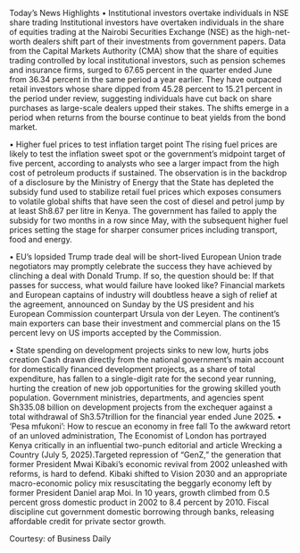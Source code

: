 Today’s News Highlights
• Institutional investors overtake individuals in NSE share trading
Institutional investors have overtaken individuals in the share of equities trading at the Nairobi Securities Exchange (NSE) as the high-net-worth dealers shift part of their investments from government papers. Data from the Capital Markets Authority (CMA) show that the share of equities trading controlled by local institutional investors, such as pension schemes and insurance firms, surged to 67.65 percent in the quarter ended June from 36.34 percent in the same period a year earlier. They have outpaced retail investors whose share dipped from 45.28 percent to 15.21 percent in the period under review, suggesting individuals have cut back on share purchases as large-scale dealers upped their stakes. The shifts emerge in a period when returns from the bourse continue to beat yields from the bond market. 

• Higher fuel prices to test inflation target point
The rising fuel prices are likely to test the inflation sweet spot or the government’s midpoint target of five percent, according to analysts who see a larger impact from the high cost of petroleum products if sustained. The observation is in the backdrop of a disclosure by the Ministry of Energy that the State has depleted the subsidy fund used to stabilize retail fuel prices which exposes consumers to volatile global shifts that have seen the cost of diesel and petrol jump by at least Sh8.67 per litre in Kenya. The government has failed to apply the subsidy for two months in a row since May, with the subsequent higher fuel prices setting the stage for sharper consumer prices including transport, food and energy. 

•  EU’s lopsided Trump trade deal will be short-lived
European Union trade negotiators may promptly celebrate the success they have achieved by clinching a deal with Donald Trump. If so, the question should be: If that passes for success, what would failure have looked like? Financial markets and European captains of industry will doubtless heave a sigh of relief at the agreement, announced on Sunday by the US president and his European Commission counterpart Ursula von der Leyen. The continent’s main exporters can base their investment and commercial plans on the 15 percent levy on US imports accepted by the Commission. 
 
• State spending on development projects sinks to new low, hurts jobs creation
Cash drawn directly from the national government’s main account for domestically financed development projects, as a share of total expenditure, has fallen to a single-digit rate for the second year running, hurting the creation of new job opportunities for the growing skilled youth population. Government ministries, departments, and agencies spent Sh335.08 billion on development projects from the exchequer against a total withdrawal of Sh3.57trillion for the financial year ended June 2025. 
• ‘Pesa mfukoni’: How to rescue an economy in free fall 
To the awkward retort of an unloved administration, The Economist of London has portrayed Kenya critically in an influential two-punch editorial and article Wrecking a Country (July 5, 2025).Targeted repression of “GenZ,” the generation that former President Mwai Kibaki’s economic revival from 2002 unleashed with reforms, is hard to defend. Kibaki shifted to Vision 2030 and an appropriate macro-economic policy mix resuscitating the beggarly economy left by former President Daniel arap Moi. In 10 years, growth climbed from 0.5 percent gross domestic product in 2002 to 8.4 percent by 2010. Fiscal discipline cut government domestic borrowing through banks, releasing affordable credit for private sector growth. 

Courtesy: of Business Daily